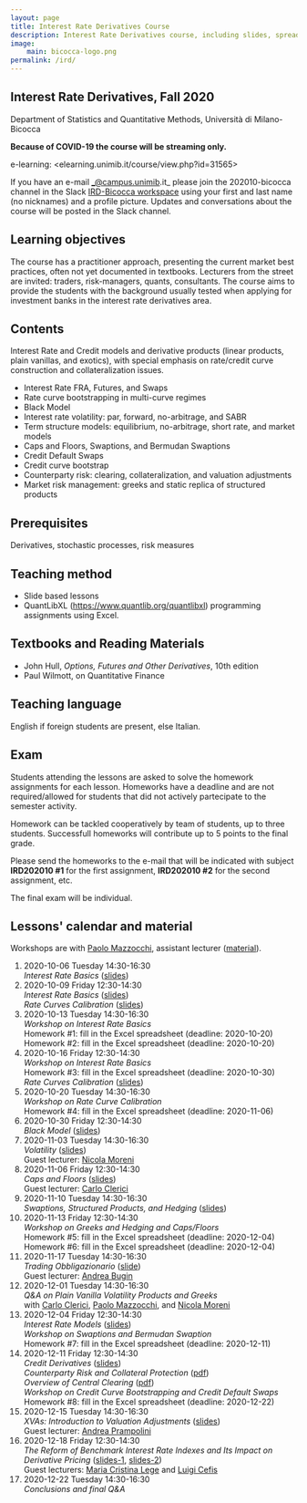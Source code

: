 ```yaml
---
layout: page
title: Interest Rate Derivatives Course
description: Interest Rate Derivatives course, including slides, spreadsheets, etc.
image:
    main: bicocca-logo.png
permalink: /ird/
---
```


## Interest Rate Derivatives, Fall 2020

Department of Statistics and Quantitative Methods, Università di Milano-Bicocca

__Because of COVID-19 the course will be streaming only.__

e-learning: <elearning.unimib.it/course/view.php?id=31565>

If you have an e-mail _@campus.unimib.it_
please join the 202010-bicocca channel in the Slack
[IRD-Bicocca workspace](https://join.slack.com/t/ird-bicocca/signup)
using your first and last name (no nicknames)
and a profile picture.
Updates and conversations about the course will be posted in the Slack channel.

## Learning objectives

The course has a practitioner approach, presenting the current market best practices, often not yet documented in textbooks. Lecturers from the street are invited: traders, risk-managers, quants, consultants. The course aims to provide the students with the background usually tested when applying for investment banks in the interest rate derivatives area.

## Contents

Interest Rate and Credit models and derivative products (linear products, plain vanillas, and exotics), with special emphasis on rate/credit curve construction and collateralization issues.

- Interest Rate FRA, Futures, and Swaps
- Rate curve bootstrapping in multi-curve regimes
- Black Model
- Interest rate volatility: par, forward, no-arbitrage, and SABR
- Term structure models: equilibrium, no-arbitrage, short rate, and market models
- Caps and Floors, Swaptions, and Bermudan Swaptions
- Credit Default Swaps
- Credit curve bootstrap
- Counterparty risk: clearing, collateralization, and valuation adjustments
- Market risk management: greeks and static replica of structured products

## Prerequisites

Derivatives, stochastic processes, risk measures

## Teaching method

- Slide based lessons
- QuantLibXL (<https://www.quantlib.org/quantlibxl>) programming assignments using Excel.

## Textbooks and Reading Materials

- John Hull, _Options, Futures and Other Derivatives_, 10th edition
- Paul Wilmott, on Quantitative Finance

## Teaching language

English if foreign students are present, else Italian.

## Exam

Students attending the lessons are asked
to solve the homework assignments for each lesson.
Homeworks have a deadline and are not required/allowed
for students that did not actively partecipate to
the semester activity.

Homework can be tackled cooperatively by team of students,
up to three students. Successfull homeworks will contribute
up to 5 points to the final grade.

Please send the homeworks
to the e-mail that will be indicated with subject
**IRD202010 #1** for the first assignment,
**IRD202010 #2** for the second assignment,
etc.

The final exam will be individual.

## Lessons' calendar and material

Workshops are with [Paolo Mazzocchi](https://www.linkedin.com/in/paolomazzocchi/),
assistant lecturer ([material](https://drive.google.com/drive/folders/1qIazIGLDuy2DYpVzG39f2QNoiUKbRiG3)).

01. 2020-10-06 Tuesday 14:30-16:30  
    _Interest Rate Basics_ ([slides](https://drive.google.com/file/d/1G2rr29fdURvjjYplhY_OYtRNEyJoOF2e))  
01. 2020-10-09 Friday 12:30-14:30  
    _Interest Rate Basics_ ([slides](https://drive.google.com/file/d/1G2rr29fdURvjjYplhY_OYtRNEyJoOF2e))  
    _Rate Curves Calibration_ ([slides](https://drive.google.com/file/d/1G6PNay2kNiFiSuPWmgwlbFoBntqXLIvv))  
01. 2020-10-13 Tuesday 14:30-16:30  
    _Workshop on Interest Rate Basics_  
    Homework #1: fill in the Excel spreadsheet (deadline: 2020-10-20)  
    Homework #2: fill in the Excel spreadsheet (deadline: 2020-10-20)  
01. 2020-10-16 Friday 12:30-14:30  
    _Workshop on Interest Rate Basics_  
    Homework #3: fill in the Excel spreadsheet (deadline: 2020-10-30)  
    _Rate Curves Calibration_ ([slides](https://drive.google.com/file/d/1G6PNay2kNiFiSuPWmgwlbFoBntqXLIvv))  
01. 2020-10-20 Tuesday 14:30-16:30  
    _Workshop on Rate Curve Calibration_  
    Homework #4: fill in the Excel spreadsheet (deadline: 2020-11-06)  
01. 2020-10-30 Friday 12:30-14:30  
    _Black Model_ ([slides](https://drive.google.com/file/d/1U23SnlCwZEtDO01VoYNVIXkbRqrI10sH))  
01. 2020-11-03 Tuesday 14:30-16:30  
    _Volatility_ ([slides](https://drive.google.com/file/d/16bALaGtBZ1dhKJ7AgibEtYjjib_HHDYz))  
    Guest lecturer: [Nicola Moreni](https://www.linkedin.com/in/nicola-moreni-a636a7/)  
01. 2020-11-06 Friday 12:30-14:30  
    _Caps and Floors_ ([slides](https://drive.google.com/file/d/1mr3iFcefoWsx0DZxX-qPKskJ4r1hJ-Vj))  
    Guest lecturer: [Carlo Clerici](https://www.linkedin.com/in/carlo-clerici-8443375/)  
01. 2020-11-10 Tuesday 14:30-16:30  
    _Swaptions, Structured Products, and Hedging_ ([slides](https://drive.google.com/file/d/1BToPmMpV0qrcdpzurjtTfQ9HQk_9Nico))  
01. 2020-11-13 Friday 12:30-14:30  
    _Workshop on Greeks and Hedging and Caps/Floors_  
    Homework #5: fill in the Excel spreadsheet (deadline: 2020-12-04)  
    Homework #6: fill in the Excel spreadsheet (deadline: 2020-12-04)  
01. 2020-11-17 Tuesday 14:30-16:30  
    _Trading Obbligazionario_ ([slide](https://drive.google.com/file/d/1AE4v_KuQC6Btg28aLii4mhXMCqXQtOWQ))  
    Guest lecturer: [Andrea Bugin](https://www.linkedin.com/in/andrea-bugin-a326715)  
01. 2020-12-01 Tuesday 14:30-16:30  
    _Q&A on Plain Vanilla Volatility Products and Greeks_  
    with
    [Carlo Clerici](https://www.linkedin.com/in/carlo-clerici-8443375/),
    [Paolo Mazzocchi](https://www.linkedin.com/in/paolo-mazzocchi-6672a591/), and
    [Nicola Moreni](https://www.linkedin.com/in/nicola-moreni-a636a7/)  
01. 2020-12-04 Friday 12:30-14:30  
    _Interest Rate Models_ ([slides](hhttps://drive.google.com/file/d/13_YmUvUz16OZbx3mQhToJV46a1gQyN5i))  
    _Workshop on Swaptions and Bermudan Swaption_  
    Homework #7: fill in the Excel spreadsheet (deadline: 2020-12-11)  
01. 2020-12-11 Friday 12:30-14:30  
    _Credit Derivatives_ ([slides](https://drive.google.com/file/d/1wSP73ozxR4rupFM8kJUFPCn5o_SNUnR6))  
    _Counterparty Risk and Collateral Protection_ ([pdf](https://drive.google.com/file/d/1ENPcbWiEG0sEGiQr0FTfoDoPGx36SN_S))  
    _Overview of Central Clearing_ ([pdf](https://drive.google.com/file/d/1ErcrGIdlvisYBr5YR03-KIMjYcDCktmJ))  
    _Workshop on Credit Curve Bootstrapping and Credit Default Swaps_  
    Homework #8: fill in the Excel spreadsheet (deadline: 2020-12-22)  
01. 2020-12-15 Tuesday 14:30-16:30  
    _XVAs: Introduction to Valuation Adjustments_ ([slides](https://drive.google.com/file/d/10PSdz4-Tz_1lkJy3n3lJdYRVT-39iq3c))  
    Guest lecturer: [Andrea Prampolini](https://www.linkedin.com/in/andrea-prampolini-68a44010/)  
01. 2020-12-18 Friday 12:30-14:30  
    _The Reform of Benchmark Interest Rate Indexes and Its Impact on Derivative Pricing_ ([slides-1](https://drive.google.com/file/d/1Z6MmcpyUGXTxHMbVq6Xe8nFbBMVkSyKb), [slides-2](https://drive.google.com/file/d/1TAFJVGlSs2lkjc3-OZie3Kd_NXTKmQYL))  
    Guest lecturers: [Maria Cristina Lege](https://www.linkedin.com/in/maria-cristina-lege-8b85a2144) and [Luigi Cefis](https://www.linkedin.com/in/luigicefis/)  
01. 2020-12-22 Tuesday 14:30-16:30  
    _Conclusions and final Q&A_
